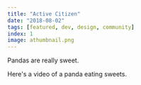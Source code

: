 ```yaml
---
title: "Active Citizen"
date: "2018-08-02"
tags: [featured, dev, design, community]
index: 1
image: athumbnail.png
---
```


Pandas are really sweet.

Here's a video of a panda eating sweets.
